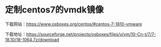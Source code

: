 # 定制centos7的vmdk镜像



下载网站：https://www.osboxes.org/centos/#centos-7-1810-vmware

下载地址：https://sourceforge.net/projects/osboxes/files/v/vm/10-Cn-t/7/7-18.10/18-1064.7z/download